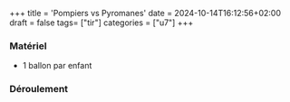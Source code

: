 +++
title = 'Pompiers vs Pyromanes'
date = 2024-10-14T16:12:56+02:00
draft = false
tags= ["tir"]
categories = ["u7"]
+++

### Matériel

* 1 ballon par enfant

### Déroulement

